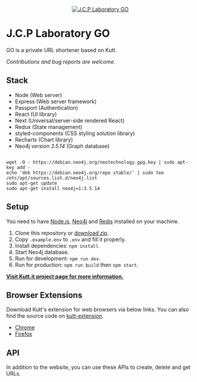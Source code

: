 <p align="center"><a href="#" title="kutt.it"><img src="https://www.jcplaboratory.org/wp-content/uploads/2018/03/nav-banner_ra_large.png" alt="J.C.P Laboratory GO"></a></p>

# J.C.P Laboratory GO

GO is a private URL shortener based on Kutt.

*Contributions and bug reports are welcome.*

## Stack
* Node (Web server)
* Express (Web server framework)
* Passport (Authentication)
* React (UI library)
* Next (Universal/server-side rendered React)
* Redux (State management)
* styled-components (CSS styling solution library)
* Recharts (Chart library)
* Neo4j *version 3.5.14* (Graph database)

<code>
wget -O - https://debian.neo4j.org/neotechnology.gpg.key | sudo apt-key add -
echo 'deb https://debian.neo4j.org/repo stable/' | sudo tee /etc/apt/sources.list.d/neo4j.list
sudo apt-get update
sudo apt-get install neo4j=1:3.5.14
</code>



## Setup
You need to have [Node.js](https://nodejs.org/), [Neo4j](https://neo4j.com/) and [Redis](https://redis.io/) installed on your machine.

1. Clone this repository or [download zip](https://github.com/thedevs-network/kutt/archive/develop.zip).
2. Copy `.example.env` to `.env`  and fill it properly.
3. Install dependencies: `npm install`.
4. Start Neo4j database.
5. Run for development: `npm run dev`.
6. Run for production: `npm run build` then `npm start`.

**[Visit Kutt.it project page for more information.](https://github.com/thedevs-network/kutt/)**

## Browser Extensions
Download Kutt's extension for web browsers via below links. You can also find the source code on [kutt-extension](https://github.com/abhijithvijayan/kutt-extension).
* [Chrome](https://chrome.google.com/webstore/detail/kutt/pklakpjfiegjacoppcodencchehlfnpd)
* [Firefox](https://addons.mozilla.org/en-US/firefox/addon/kutt/)

## API
In addition to the website, you can use these APIs to create, delete and get URLs.



